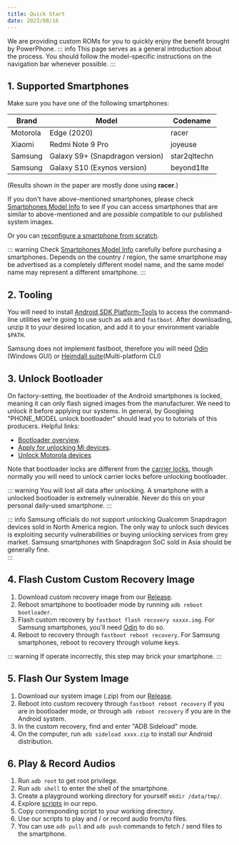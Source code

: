 ```yaml
---
title: Quick Start
date: 2023/08/16
---
```


We are providing custom ROMs for you to quickly enjoy the benefit brought by PowerPhone. 
::: info
This page serves as a general introduction about the process. You should follow the model-specific instructions on the navigation bar whenever possible.
:::

## 1. Supported Smartphones ##

Make sure you have one of the following smartphones:

| Brand | Model | Codename |
| ----- | ----- | -------  |
| Motorola| Edge (2020) | racer |
| Xiaomi | Redmi Note 9 Pro | joyeuse |
| Samsung | Galaxy S9+ (Snapdragon version) | star2qltechn |
| Samsung | Galaxy S10 (Exynos version) | beyond1lte |

(Results shown in the paper are mostly done using **racer**.) 

If you don't have above-mentioned smartphones, please check [Smartphones Model Info](/docs/supportedSmartphones.md) to see if you can access smartphones that are similar to above-mentioned and are *possible* compatible to our published system images.

Or you can [reconfigure a smartphone from scratch](/docs/hack.md). 

::: warning
Check [Smartphones Model Info](/docs/supportedSmartphones.md) carefully before purchasing a smartphones. Depends on the country / region, the same smartphone may be advertised as a completely different model name, and the same model name may represent a different smartphone.
:::

## 2. Tooling  ##
You will need to install [Android SDK Platform-Tools](https://developer.android.com/tools/releases/platform-tools) to access the command-line utilities we're going to use such as `adb` and `fastboot`. After downloading, unzip it to your desired location, and add it to your environment variable `$PATH`. 

Samsung does not implement fastboot, therefore you will need [Odin](https://samsungodin.com/) (Windows GUI) or [Heimdall suite](https://androidfilehost.com/?w=files&flid=304516)(Multi-platform CLI)

## 3. Unlock Bootloader ##

On factory-setting, the bootloader of the Android smartphones is locked, meaning it can only flash signed images from the manufacturer. We need to unlock it before applying our systems. In general, by Googleing "PHONE_MODEL unlock bootloader" should lead you to tutorials of this producers. Helpful links: 

* [Bootloader overview](https://source.android.com/docs/core/architecture/bootloader).
* [Apply for unlocking Mi devices](https://en.miui.com/unlock/index.html).
* [Unlock Motorola devices](https://en-us.support.motorola.com/app/standalone/bootloader/unlock-your-device-a)

Note that bootloader locks are different from the [carrier locks](https://en.wikipedia.org/wiki/SIM_lock), though normally you will need to unlock carrier locks before unlocking bootloader. 

::: warning
You will lost all data after unlocking. A smartphone with a unlocked bootloader is extremely vulnerable. Never do this on your personal daily-used smartphone.
:::

::: info
Samsung officials do not support unlocking Qualcomm Snapdragon devices sold in North America region. The only way to unlock such devices is exploiting security vulnerabilities or buying unlocking services from grey market. Samsung smartphones with Snapdragon SoC sold in Asia should be generally fine.  
:::

## 4. Flash Custom Custom Recovery Image ##

1. Download custom recovery image from our [Release](https://github.com/PowerPhone/PowerPhone/releases).
2. Reboot smartphone to bootloader mode by running `adb reboot bootloader`.
3. Flash custom recovery by `fastboot flash recovery xxxxx.img`. For Samsung smartphones, you'll need [Odin](https://samsungodin.com/) to do so.
4. Reboot to recovery through `fastboot reboot recovery`. For Samsung smartphones, reboot to recovery through volume keys.

::: warning
If operate incorrectly, this step may brick your smartphone.
:::

## 5. Flash Our System Image ##

1. Download our system image (.zip) from our [Release](https://github.com/PowerPhone/PowerPhone/releases).
2. Reboot into custom recovery through `fastboot reboot recovery` if you are in bootloader mode, or through `adb reboot recovery` if you are in the Android system.
3. In the custom recovery, find and enter "ADB Sideload" mode.
4. On the computer, run `adb sideload xxxx.zip` to install our Android distribution.

## 6. Play & Record Audios ##

1. Run `adb root` to get root privilege.
2. Run `adb shell` to enter the shell of the smartphone.
3. Create a playground working directory for yourself `mkdir /data/tmp/`.
4. Explore [scripts](https://github.com/PowerPhone/PowerPhone) in our repo. 
5. Copy corresponding script to your working directory.
6. Use our scripts to play and / or record audio from/to files.
7. You can use `adb pull` and `adb push` commands to fetch / send files to the smartphone. 